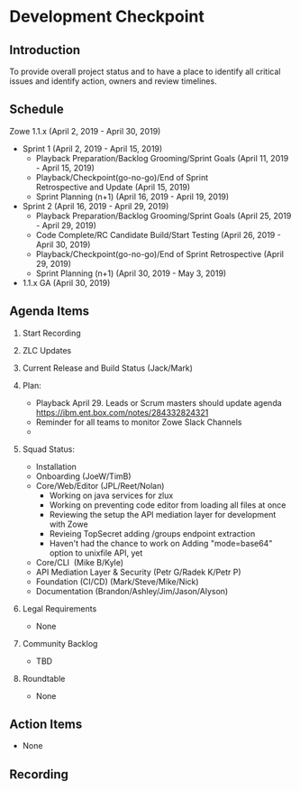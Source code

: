 # Development Checkpoint

Introduction
------------
To provide overall project status and to have a place to identify all critical issues and identify action, owners and review timelines.

Schedule
--------
Zowe 1.1.x (April 2, 2019 -	April 30, 2019)
- Sprint 1 (April 2, 2019	- April 15, 2019)
  - Playback Preparation/Backlog Grooming/Sprint Goals (April 11, 2019 - April 15, 2019)
  - Playback/Checkpoint(go-no-go)/End of Sprint Retrospective and Update (April 15, 2019)
  - Sprint Planning (n+1) (April 16, 2019 - April 19, 2019)
- Sprint 2 (April 16, 2019 - April 29, 2019)
  - Playback Preparation/Backlog Grooming/Sprint Goals (April 25, 2019 - April 29, 2019)
  - Code Complete/RC Candidate Build/Start Testing (April 26, 2019 - April 30, 2019)
  - Playback/Checkpoint(go-no-go)/End of Sprint Retrospective (April 29, 2019)
  - Sprint Planning (n+1) (April 30, 2019	- May 3, 2019)
- 1.1.x GA (April 30, 2019)


Agenda Items
------------
1. Start Recording
2. ZLC Updates
3. Current Release and Build Status (Jack/Mark)
4. Plan:
    - Playback April 29. Leads or Scrum masters should update agenda https://ibm.ent.box.com/notes/284332824321
    - Reminder for all teams to monitor Zowe Slack Channels
    -
5. Squad Status:
    - Installation
    - Onboarding (JoeW/TimB)
    - Core/Web/Editor (JPL/Reet/Nolan)
      - Working on java services for zlux
      - Working on preventing code editor from loading all files at once
      - Reviewing the setup the API mediation layer for development with Zowe
      - Revieing TopSecret adding /groups endpoint extraction
      - Haven't had the chance to work on Adding "mode=base64" option to unixfile API, yet
    - Core/CLI  (Mike B/Kyle)
    - API Mediation Layer & Security (Petr G/Radek K/Petr P)
    - Foundation (CI/CD) (Mark/Steve/Mike/Nick)
    - Documentation (Brandon/Ashley/Jim/Jason/Alyson)


6. Legal Requirements
    - None

7. Community Backlog
    - TBD
8. Roundtable
    - None

Action Items
------------
- None


Recording
-------------------------

